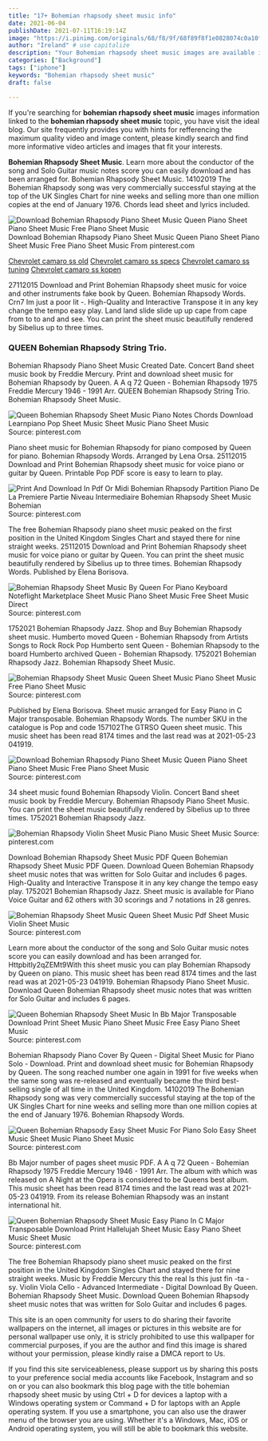 ```yaml
---
title: "17+ Bohemian rhapsody sheet music info"
date: 2021-06-04
publishDate: 2021-07-11T16:19:14Z
image: "https://i.pinimg.com/originals/68/f8/9f/68f89f8f1e0828074c0a10f8d639d8d2.gif"
author: "Ireland" # use capitalize
description: "Your Bohemian rhapsody sheet music images are available in this site. Bohemian rhapsody sheet music are a topic that is being searched for and liked by netizens now. You can Find and Download the Bohemian rhapsody sheet music files here. Find and Download all free vectors."
categories: ["Background"]
tags: ["iphone"]
keywords: "Bohemian rhapsody sheet music"
draft: false

---
```


If you're searching for **bohemian rhapsody sheet music** images information linked to the **bohemian rhapsody sheet music** topic, you have visit the ideal  blog.  Our site frequently  provides you with  hints  for refferencing  the maximum  quality video and image  content, please kindly search and find more informative video articles and images  that fit your interests.

**Bohemian Rhapsody Sheet Music**. Learn more about the conductor of the song and Solo Guitar music notes score you can easily download and has been arranged for. Bohemian Rhapsody Sheet Music. 14102019 The Bohemian Rhapsody song was very commercially successful staying at the top of the UK Singles Chart for nine weeks and selling more than one million copies at the end of January 1976. Chords lead sheet and lyrics included.

![Download Bohemian Rhapsody Piano Sheet Music Queen Piano Sheet Piano Sheet Music Free Piano Sheet Music](https://i.pinimg.com/originals/3a/d5/39/3ad539bca13e0446cadc34049826953d.png "Download Bohemian Rhapsody Piano Sheet Music Queen Piano Sheet Piano Sheet Music Free Piano Sheet Music")
Download Bohemian Rhapsody Piano Sheet Music Queen Piano Sheet Piano Sheet Music Free Piano Sheet Music From pinterest.com

[Chevrolet camaro ss old](/chevrolet-camaro-ss-old/)
[Chevrolet camaro ss specs](/chevrolet-camaro-ss-specs/)
[Chevrolet camaro ss tuning](/chevrolet-camaro-ss-tuning/)
[Chevrolet camaro ss kopen](/chevrolet-camaro-ss-kopen/)

27112015 Download and Print Bohemian Rhapsody sheet music for voice and other instruments fake book by Queen. Bohemian Rhapsody Words. Crn7 Im just a poor lit -. High-Quality and Interactive Transpose it in any key change the tempo easy play. Land land slide slide up up cape from cape from to to and and see. You can print the sheet music beautifully rendered by Sibelius up to three times.

### QUEEN Bohemian Rhapsody String Trio.

Bohemian Rhapsody Piano Sheet Music Created Date. Concert Band sheet music book by Freddie Mercury. Print and download sheet music for Bohemian Rhapsody by Queen. A A q 72 Queen - Bohemian Rhapsody 1975 Freddie Mercury 1946 - 1991 Arr. QUEEN Bohemian Rhapsody String Trio. Bohemian Rhapsody Sheet Music.


![Queen Bohemian Rhapsody Sheet Music Piano Notes Chords Download Learnpiano Pop Sheet Music Sheet Music Piano Sheet Music](https://i.pinimg.com/originals/bf/9b/48/bf9b481ea06bc3b1f2cba55af3de8758.png "Queen Bohemian Rhapsody Sheet Music Piano Notes Chords Download Learnpiano Pop Sheet Music Sheet Music Piano Sheet Music")
Source: pinterest.com

Piano sheet music for Bohemian Rhapsody for piano composed by Queen for piano. Bohemian Rhapsody Words. Arranged by Lena Orsa. 25112015 Download and Print Bohemian Rhapsody sheet music for voice piano or guitar by Queen. Printable Pop PDF score is easy to learn to play.

![Print And Download In Pdf Or Midi Bohemian Rhapsody Partition Piano De La Premiere Partie Niveau Intermediaire Bohemian Rhapsody Sheet Music Bohemian](https://i.pinimg.com/originals/17/be/3e/17be3ef2bd8f67450a66d6f79adb8264.png "Print And Download In Pdf Or Midi Bohemian Rhapsody Partition Piano De La Premiere Partie Niveau Intermediaire Bohemian Rhapsody Sheet Music Bohemian")
Source: pinterest.com

The free Bohemian Rhapsody piano sheet music peaked on the first position in the United Kingdom Singles Chart and stayed there for nine straight weeks. 25112015 Download and Print Bohemian Rhapsody sheet music for voice piano or guitar by Queen. You can print the sheet music beautifully rendered by Sibelius up to three times. Bohemian Rhapsody Words. Published by Elena Borisova.

![Bohemian Rhapsody Sheet Music By Queen For Piano Keyboard Noteflight Marketplace Sheet Music Piano Sheet Music Free Sheet Music Direct](https://i.pinimg.com/originals/27/46/20/274620f29996017496dadb208093df42.png "Bohemian Rhapsody Sheet Music By Queen For Piano Keyboard Noteflight Marketplace Sheet Music Piano Sheet Music Free Sheet Music Direct")
Source: pinterest.com

1752021 Bohemian Rhapsody Jazz. Shop and Buy Bohemian Rhapsody sheet music. Humberto moved Queen - Bohemian Rhapsody from Artists Songs to Rock Rock Pop Humberto sent Queen - Bohemian Rhapsody to the board Humberto archived Queen - Bohemian Rhapsody. 1752021 Bohemian Rhapsody Jazz. Bohemian Rhapsody Sheet Music.

![Bohemian Rhapsody Sheet Music Queen Sheet Music Piano Sheet Music Free Piano Sheet Music](https://i.pinimg.com/736x/81/6d/e3/816de3b9bc39b7d736ae15bf88c18822.jpg "Bohemian Rhapsody Sheet Music Queen Sheet Music Piano Sheet Music Free Piano Sheet Music")
Source: pinterest.com

Published by Elena Borisova. Sheet music arranged for Easy Piano in C Major transposable. Bohemian Rhapsody Words. The number SKU in the catalogue is Pop and code 157102The GTRSO Queen sheet music. This music sheet has been read 8174 times and the last read was at 2021-05-23 041919.

![Download Bohemian Rhapsody Piano Sheet Music Queen Piano Sheet Piano Sheet Music Free Piano Sheet Music](https://i.pinimg.com/originals/3a/d5/39/3ad539bca13e0446cadc34049826953d.png "Download Bohemian Rhapsody Piano Sheet Music Queen Piano Sheet Piano Sheet Music Free Piano Sheet Music")
Source: pinterest.com

34 sheet music found Bohemian Rhapsody Violin. Concert Band sheet music book by Freddie Mercury. Bohemian Rhapsody Piano Sheet Music. You can print the sheet music beautifully rendered by Sibelius up to three times. 1752021 Bohemian Rhapsody Jazz.

![Bohemian Rhapsody Violin Sheet Music Piano Music Sheet Music](https://i.pinimg.com/originals/bd/9f/da/bd9fda1336300b55afd5bb57ea2a6522.png "Bohemian Rhapsody Violin Sheet Music Piano Music Sheet Music")
Source: pinterest.com

Download Bohemian Rhapsody Sheet Music PDF Queen Bohemian Rhapsody Sheet Music PDF Queen. Download Queen Bohemian Rhapsody sheet music notes that was written for Solo Guitar and includes 6 pages. High-Quality and Interactive Transpose it in any key change the tempo easy play. 1752021 Bohemian Rhapsody Jazz. Sheet music is available for Piano Voice Guitar and 62 others with 30 scorings and 7 notations in 28 genres.

![Bohemian Rhapsody Sheet Music Queen Sheet Music Pdf Sheet Music Violin Sheet Music](https://i.pinimg.com/originals/ce/66/d8/ce66d891661bf7117bb47605223cfddc.jpg "Bohemian Rhapsody Sheet Music Queen Sheet Music Pdf Sheet Music Violin Sheet Music")
Source: pinterest.com

Learn more about the conductor of the song and Solo Guitar music notes score you can easily download and has been arranged for. Httpbitly2qZEMt9With this sheet music you can play Bohemian Rhapsody by Queen on piano. This music sheet has been read 8174 times and the last read was at 2021-05-23 041919. Bohemian Rhapsody Piano Sheet Music. Download Queen Bohemian Rhapsody sheet music notes that was written for Solo Guitar and includes 6 pages.

![Queen Bohemian Rhapsody Sheet Music In Bb Major Transposable Download Print Sheet Music Piano Sheet Music Free Easy Piano Sheet Music](https://i.pinimg.com/originals/25/48/8f/25488fd153a647de5ce49d791a45ce44.gif "Queen Bohemian Rhapsody Sheet Music In Bb Major Transposable Download Print Sheet Music Piano Sheet Music Free Easy Piano Sheet Music")
Source: pinterest.com

Bohemian Rhapsody Piano Cover By Queen - Digital Sheet Music for Piano Solo - Download. Print and download sheet music for Bohemian Rhapsody by Queen. The song reached number one again in 1991 for five weeks when the same song was re-released and eventually became the third best-selling single of all time in the United Kingdom. 14102019 The Bohemian Rhapsody song was very commercially successful staying at the top of the UK Singles Chart for nine weeks and selling more than one million copies at the end of January 1976. Bohemian Rhapsody Words.

![Queen Bohemian Rhapsody Easy Sheet Music For Piano Solo Easy Sheet Music Sheet Music Piano Sheet Music](https://i.pinimg.com/originals/21/7a/26/217a26dc42b9811694c3f7e50e273d68.png "Queen Bohemian Rhapsody Easy Sheet Music For Piano Solo Easy Sheet Music Sheet Music Piano Sheet Music")
Source: pinterest.com

Bb Major number of pages sheet music PDF. A A q 72 Queen - Bohemian Rhapsody 1975 Freddie Mercury 1946 - 1991 Arr. The album with which was released on A Night at the Opera is considered to be Queens best album. This music sheet has been read 8174 times and the last read was at 2021-05-23 041919. From its release Bohemian Rhapsody was an instant international hit.

![Queen Bohemian Rhapsody Sheet Music Easy Piano In C Major Transposable Download Print Hallelujah Sheet Music Easy Piano Sheet Music Sheet Music](https://i.pinimg.com/originals/68/f8/9f/68f89f8f1e0828074c0a10f8d639d8d2.gif "Queen Bohemian Rhapsody Sheet Music Easy Piano In C Major Transposable Download Print Hallelujah Sheet Music Easy Piano Sheet Music Sheet Music")
Source: pinterest.com

The free Bohemian Rhapsody piano sheet music peaked on the first position in the United Kingdom Singles Chart and stayed there for nine straight weeks. Music by Freddie Mercury this the real Is this just fin -ta - sy. Violin Viola Cello - Advanced Intermediate - Digital Download By Queen. Bohemian Rhapsody Sheet Music. Download Queen Bohemian Rhapsody sheet music notes that was written for Solo Guitar and includes 6 pages.

This site is an open community for users to do sharing their favorite wallpapers on the internet, all images or pictures in this website are for personal wallpaper use only, it is stricly prohibited to use this wallpaper for commercial purposes, if you are the author and find this image is shared without your permission, please kindly raise a DMCA report to Us.

If you find this site serviceableness, please support us by sharing this posts to your preference social media accounts like Facebook, Instagram and so on or you can also bookmark this blog page with the title bohemian rhapsody sheet music by using Ctrl + D for devices a laptop with a Windows operating system or Command + D for laptops with an Apple operating system. If you use a smartphone, you can also use the drawer menu of the browser you are using. Whether it's a Windows, Mac, iOS or Android operating system, you will still be able to bookmark this website.
